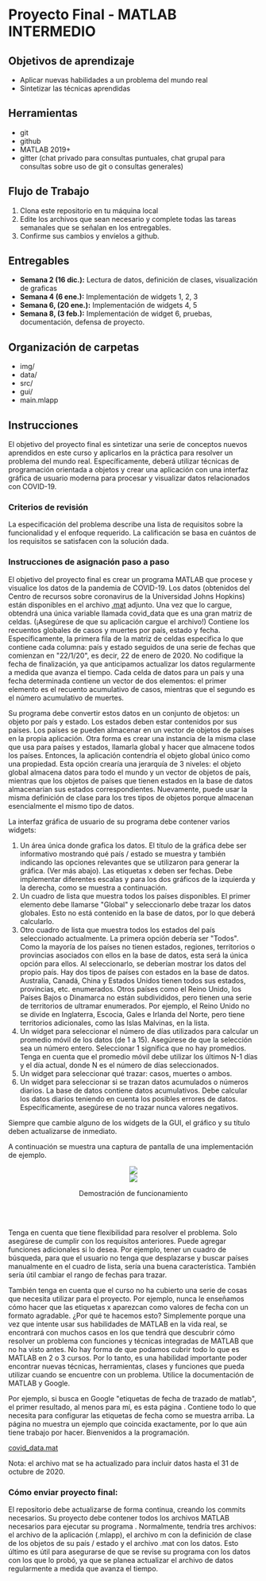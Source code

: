 # Proyecto Final - MATLAB INTERMEDIO

## Objetivos de aprendizaje
- Aplicar nuevas habilidades a un problema del mundo real
- Sintetizar las técnicas aprendidas

## Herramientas
- git
- github
- MATLAB 2019+
- gitter (chat privado para consultas puntuales, chat grupal para consultas sobre uso de git o consultas generales)


## Flujo de Trabajo
1. Clona este repositorio en tu máquina local    
2. Edite los archivos que sean necesario y complete todas las tareas semanales que se señalan en los entregables.
3. Confirme sus cambios y envíelos a github. 


## Entregables
- **Semana 2 (16 dic.):**  Lectura de datos, definición de clases, visualización de graficas 
- **Semana 4 (6 ene.):**   Implementación de widgets 1, 2, 3
- **Semana 6, (20 ene.):** Implementación de widgets 4, 5
- **Semana 8, (3 feb.):**  Implementación de widget 6, pruebas, documentación, defensa de proyecto.

## Organización de carpetas
- img/
- data/
- src/
- gui/
- main.mlapp

## Instrucciones

El objetivo del proyecto final es sintetizar una serie de conceptos nuevos aprendidos en este curso y aplicarlos en la práctica para resolver un problema del mundo real. Específicamente, deberá utilizar técnicas de programación orientada a objetos y crear una aplicación con una interfaz gráfica de usuario moderna para procesar y visualizar datos relacionados con COVID-19.


### Criterios de revisión

La especificación del problema describe una lista de requisitos sobre la funcionalidad y el enfoque requerido. La calificación se basa en cuántos de los requisitos se satisfacen con la solución dada.

### Instrucciones de asignación paso a paso

El objetivo del proyecto final es crear un programa MATLAB que procese y visualice los datos de la pandemia de COVID-19. Los datos (obtenidos del Centro de recursos sobre coronavirus de la Universidad Johns Hopkins) están disponibles en el archivo [.mat](http://purl.org/matlabintermedio/proyectofinal/data) adjunto. Una vez que lo cargue, obtendrá una única variable llamada covid_data que es una gran matriz de celdas. (¡Asegúrese de que su aplicación cargue el archivo!) Contiene los recuentos globales de casos y muertes por país, estado y fecha. Específicamente, la primera fila de la matriz de celdas especifica lo que contiene cada columna: país y estado seguidos de una serie de fechas que comienzan en "22/1/20", es decir, 22 de enero de 2020. No codifique la fecha de finalización, ya que anticipamos actualizar los datos regularmente a medida que avanza el tiempo. Cada celda de datos para un país y una fecha determinada contiene un vector de dos elementos: el primer elemento es el recuento acumulativo de casos, mientras que el segundo es el número acumulativo de muertes.

Su programa debe convertir estos datos en un conjunto de objetos: un objeto por país y estado. Los estados deben estar contenidos por sus países. Los países se pueden almacenar en un vector de objetos de países en la propia aplicación. Otra forma es crear una instancia de la misma clase que usa para países y estados, llamarla global y hacer que almacene todos los países. Entonces, la aplicación contendría el objeto global único como una propiedad. Esta opción crearía una jerarquía de 3 niveles: el objeto global almacena datos para todo el mundo y un vector de objetos de país, mientras que los objetos de países que tienen estados en la base de datos almacenarían sus estados correspondientes. Nuevamente, puede usar la misma definición de clase para los tres tipos de objetos porque almacenan esencialmente el mismo tipo de datos.

La interfaz gráfica de usuario de su programa debe contener varios widgets:
1. Un área única donde grafica los datos. El título de la gráfica debe ser informativo mostrando qué país / estado se muestra y también indicando las opciones relevantes que se utilizaron para generar la gráfica. (Ver más abajo). Las etiquetas x deben ser fechas. Debe implementar diferentes escalas y para los dos gráficos de la izquierda y la derecha, como se muestra a continuación.
2. Un cuadro de lista que muestra todos los países disponibles. El primer elemento debe llamarse "Global" y seleccionarlo debe trazar los datos globales. Esto no está contenido en la base de datos, por lo que deberá calcularlo.
3. Otro cuadro de lista que muestra todos los estados del país seleccionado actualmente. La primera opción debería ser "Todos". Como la mayoría de los países no tienen estados, regiones, territorios o provincias asociados con ellos en la base de datos, esta será la única opción para ellos. Al seleccionarlo, se deberían mostrar los datos del propio país. Hay dos tipos de países con estados en la base de datos. Australia, Canadá, China y Estados Unidos tienen todos sus estados, provincias, etc. enumerados. Otros países como el Reino Unido, los Países Bajos o Dinamarca no están subdivididos, pero tienen una serie de territorios de ultramar enumerados. Por ejemplo, el Reino Unido no se divide en Inglaterra, Escocia, Gales e Irlanda del Norte, pero tiene territorios adicionales, como las Islas Malvinas, en la lista.
4. Un widget para seleccionar el número de días utilizados para calcular un promedio móvil de los datos (de 1 a 15). Asegúrese de que la selección sea un número entero. Seleccionar 1 significa que no hay promedios. Tenga en cuenta que el promedio móvil debe utilizar los últimos N-1 días y el día actual, donde N es el número de días seleccionados.
5. Un widget para seleccionar qué trazar: casos, muertes o ambos.
6. Un widget para seleccionar si se trazan datos acumulados o números diarios. La base de datos contiene datos acumulativos. Debe calcular los datos diarios teniendo en cuenta los posibles errores de datos. Específicamente, asegúrese de no trazar nunca valores negativos.

Siempre que cambie alguno de los widgets de la GUI, el gráfico y su título deben actualizarse de inmediato.

A continuación se muestra una captura de pantalla de una implementación de ejemplo. 



<div align="center">
<img src="./img/prototipo.png" >
</div>


<div align="center">
<a href="http://purl.org/matlabintermedio/proyectofinal/demostracion" target="_blank">
<img src="./img/demostracion.png" >
</a>
<p>Demostración de funcionamiento</p>
</div>

<br/><br/>

Tenga en cuenta que tiene flexibilidad para resolver el problema. Solo asegúrese de cumplir con los requisitos anteriores. Puede agregar funciones adicionales si lo desea. Por ejemplo, tener un cuadro de búsqueda, para que el usuario no tenga que desplazarse y buscar países manualmente en el cuadro de lista, sería una buena característica. También sería útil cambiar el rango de fechas para trazar.

También tenga en cuenta que el curso no ha cubierto una serie de cosas que necesita utilizar para el proyecto. Por ejemplo, nunca le enseñamos cómo hacer que las etiquetas x aparezcan como valores de fecha con un formato agradable. ¿Por qué te hacemos esto? Simplemente porque una vez que intente usar sus habilidades de MATLAB en la vida real, se encontrará con muchos casos en los que tendrá que descubrir cómo resolver un problema con funciones y técnicas integradas de MATLAB que no ha visto antes. No hay forma de que podamos cubrir todo lo que es MATLAB en 2 o 3 cursos. Por lo tanto, es una habilidad importante poder encontrar nuevas técnicas, herramientas, clases y funciones que pueda utilizar cuando se encuentre con un problema. Utilice la documentación de MATLAB y Google.

Por ejemplo, si busca en Google "etiquetas de fecha de trazado de matlab", el primer resultado, al menos para mí, es esta página . Contiene todo lo que necesita para configurar las etiquetas de fecha como se muestra arriba. La página no muestra un ejemplo que coincida exactamente, por lo que aún tiene trabajo por hacer. Bienvenidos a la programación.

[covid_data.mat](http://purl.org/matlabintermedio/proyectofinal/data)

Nota: el archivo mat se ha actualizado para incluir datos hasta el 31 de octubre de 2020.

### Cómo enviar proyecto final:

El repositorio debe actualizarse de forma continua, creando los commits necesarios. Su proyecto debe contener todos los archivos MATLAB necesarios para ejecutar su programa . Normalmente, tendría tres archivos: el archivo de la aplicación (.mlapp), el archivo m con la definición de clase de los objetos de su país / estado y el archivo .mat con los datos. Esto último es útil para asegurarse de que se revise su programa con los datos con los que lo probó, ya que se planea actualizar el archivo de datos regularmente a medida que avanza el tiempo. 







